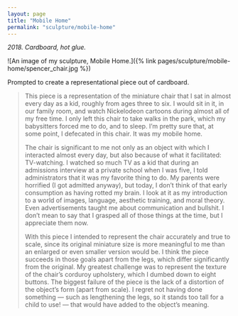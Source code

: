 ```yaml
---
layout: page
title: "Mobile Home"
permalink: "sculpture/mobile-home"
---
```


*2018. Cardboard, hot glue.*

![An image of my sculpture, Mobile Home.]({% link pages/sculpture/mobile-home/spencer_chair.jpg %})

Prompted to create a representational piece out of cardboard.

> This piece is a representation of the miniature chair that I sat in almost every day as a kid, roughly from ages three to six. I would sit in it, in our family room, and watch Nickelodeon cartoons during almost all of my free time. I only left this chair to take walks in the park, which my babysitters forced me to do, and to sleep. I’m pretty sure that, at some point, I defecated in this chair. It was my mobile home.
> 
> The chair is significant to me not only as an object with which I interacted almost every day, but also because of what it facilitated: TV-watching. I watched so much TV as a kid that during an admissions interview at a private school when I was five, I told administrators that it was my favorite thing to do. My parents were horrified (I got admitted anyway), but today, I don’t think of that early consumption as having rotted my brain. I look at it as my introduction to a world of images, language, aesthetic training, and moral theory. Even advertisements taught me about communication and bullshit. I don’t mean to say that I grasped all of those things at the time, but I appreciate them now.
> 
> With this piece I intended to represent the chair accurately and true to scale, since its original miniature size is more meaningful to me than an enlarged or even smaller version would be. I think the piece succeeds in those goals apart from the legs, which differ significantly from the original. My greatest challenge was to represent the texture of the chair’s corduroy upholstery, which I dumbed down to eight buttons. The biggest failure of the piece is the lack of a distortion of the object’s form (apart from scale). I regret not having done something — such as lengthening the legs, so it stands too tall for a child to use! — that would have added to the object’s meaning.
